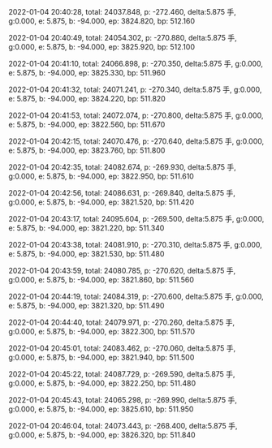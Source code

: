 2022-01-04 20:40:28, total: 24037.848, p: -272.460, delta:5.875 手, g:0.000, e: 5.875, b: -94.000, ep: 3824.820, bp: 512.160

2022-01-04 20:40:49, total: 24054.302, p: -270.880, delta:5.875 手, g:0.000, e: 5.875, b: -94.000, ep: 3825.920, bp: 512.100

2022-01-04 20:41:10, total: 24066.898, p: -270.350, delta:5.875 手, g:0.000, e: 5.875, b: -94.000, ep: 3825.330, bp: 511.960

2022-01-04 20:41:32, total: 24071.241, p: -270.340, delta:5.875 手, g:0.000, e: 5.875, b: -94.000, ep: 3824.220, bp: 511.820

2022-01-04 20:41:53, total: 24072.074, p: -270.800, delta:5.875 手, g:0.000, e: 5.875, b: -94.000, ep: 3822.560, bp: 511.670

2022-01-04 20:42:15, total: 24070.476, p: -270.640, delta:5.875 手, g:0.000, e: 5.875, b: -94.000, ep: 3823.760, bp: 511.800

2022-01-04 20:42:35, total: 24082.674, p: -269.930, delta:5.875 手, g:0.000, e: 5.875, b: -94.000, ep: 3822.950, bp: 511.610

2022-01-04 20:42:56, total: 24086.631, p: -269.840, delta:5.875 手, g:0.000, e: 5.875, b: -94.000, ep: 3821.520, bp: 511.420

2022-01-04 20:43:17, total: 24095.604, p: -269.500, delta:5.875 手, g:0.000, e: 5.875, b: -94.000, ep: 3821.220, bp: 511.340

2022-01-04 20:43:38, total: 24081.910, p: -270.310, delta:5.875 手, g:0.000, e: 5.875, b: -94.000, ep: 3821.530, bp: 511.480

2022-01-04 20:43:59, total: 24080.785, p: -270.620, delta:5.875 手, g:0.000, e: 5.875, b: -94.000, ep: 3821.860, bp: 511.560

2022-01-04 20:44:19, total: 24084.319, p: -270.600, delta:5.875 手, g:0.000, e: 5.875, b: -94.000, ep: 3821.320, bp: 511.490

2022-01-04 20:44:40, total: 24079.971, p: -270.260, delta:5.875 手, g:0.000, e: 5.875, b: -94.000, ep: 3822.300, bp: 511.570

2022-01-04 20:45:01, total: 24083.462, p: -270.060, delta:5.875 手, g:0.000, e: 5.875, b: -94.000, ep: 3821.940, bp: 511.500

2022-01-04 20:45:22, total: 24087.729, p: -269.590, delta:5.875 手, g:0.000, e: 5.875, b: -94.000, ep: 3822.250, bp: 511.480

2022-01-04 20:45:43, total: 24065.298, p: -269.990, delta:5.875 手, g:0.000, e: 5.875, b: -94.000, ep: 3825.610, bp: 511.950

2022-01-04 20:46:04, total: 24073.443, p: -268.400, delta:5.875 手, g:0.000, e: 5.875, b: -94.000, ep: 3826.320, bp: 511.840